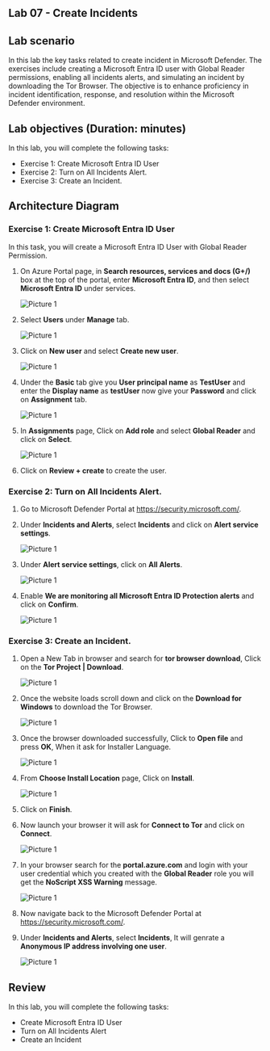 ## Lab 07 - Create Incidents 

## Lab scenario
In this lab the key tasks related to create incident in Microsoft Defender. The exercises include creating a Microsoft Entra ID user with Global Reader permissions, enabling all incidents alerts, and simulating an incident by downloading the Tor Browser. The objective is to enhance proficiency in incident identification, response, and resolution within the Microsoft Defender environment.

## Lab objectives (Duration: minutes)


In this lab, you will complete the following tasks:
- Exercise 1: Create Microsoft Entra ID User
- Exercise 2: Turn on All Incidents Alert.
- Exercise 3: Create an Incident.

## Architecture Diagram


### Exercise 1: Create Microsoft Entra ID User

In this task, you will create a Microsoft Entra ID User with Global Reader Permission. 

1. On Azure Portal page, in **Search resources, services and docs (G+/)** box at the top of the portal, enter **Microsoft Entra ID**, and then select **Microsoft Entra ID** under services.

   ![Picture 1](../Media/Lab0701.png)

1. Select **Users** under **Manage** tab.
   
   ![Picture 1](../Media/Lab0702.png)
   
1. Click on **New user** and select **Create new user**.

   ![Picture 1](../Media/Lab0703.png)

1. Under the **Basic** tab give you **User principal name** as **TestUser** and enter the **Display name** as **testUser** now give your **Password** and click on **Assignment** tab.

   ![Picture 1](../Media/Lab0704.png)

1. In **Assignments** page, Click on **Add role** and select **Global Reader** and click on **Select**.

   ![Picture 1](../Media/Lab0705.png)

1. Click on **Review + create** to create the user.

### Exercise 2: Turn on All Incidents Alert.

1. Go to Microsoft Defender Portal at https://security.microsoft.com/.

1. Under **Incidents and Alerts**, select **Incidents** and click on **Alert service settings**.

   ![Picture 1](../Media/Lab0706.png)

1. Under **Alert service settings**, click on **All Alerts**.

   ![Picture 1](../Media/Lab0707.png)
   
1. Enable **We are monitoring all Microsoft Entra ID Protection alerts** and click on **Confirm**.

   ![Picture 1](../Media/Lab0708.png)

### Exercise 3: Create an Incident.

1. Open a New Tab in browser and search for **tor browser download**, Click on the **Tor Project | Download**.

   ![Picture 1](../Media/Lab0709.png)

1. Once the website loads scroll down and click on the **Download for Windows** to download the Tor Browser.

   ![Picture 1](../Media/Lab0710.png)

1. Once the browser downloaded successfully, Click to **Open file** and press **OK**, When it ask for Installer Language.

   ![Picture 1](../Media/Lab0711.png)

1. From **Choose Install Location** page, Click on **Install**.

   ![Picture 1](../Media/Lab0712.png)

1. Click on **Finish**.

1. Now launch your browser it will ask for **Connect to Tor** and click on **Connect**.

   ![Picture 1](../Media/Lab0713.png)

1. In your browser search for the **portal.azure.com** and login with your user credential which you created with the **Global Reader** role you will get the **NoScript XSS Warning** message.

   ![Picture 1](../Media/Lab0714.png)

1. Now navigate back to the Microsoft Defender Portal at https://security.microsoft.com/.

1. Under **Incidents and Alerts**, select **Incidents**, It will genrate a **Anonymous IP address involving one user**.

   ![Picture 1](../Media/Lab0715.png)


## Review
In this lab, you will complete the following tasks:
- Create Microsoft Entra ID User
- Turn on All Incidents Alert
- Create an Incident
